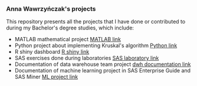 ### Anna Wawrzyńczak's projects ###
This repository presents all the projects that I have done or contributed to during my Bachelor's degree studies, which include:
- MATLAB mathematical project [MATLAB link](Projekt_Metody_Numeryczne_MATLAB.pdf)
- Python project about implementing Kruskal's algorithm [Python link](Algorytm_Kruskala_Python.pdf)
- R shiny dashboard [R shiny link](Analiza_aut_w_Polsce.R)
- SAS exercises done during laboratories [SAS laboratory link](SAS_lab.sas)
- Documentation of data warehouse team project [dwh documentation link](DWH_project_MS_SQL_Visual_Studio.pdf)
- Documentation of machine learning project in SAS Enterprise Guide and SAS Miner [ML project link](ML_project_SAS_Guide_Miner.pdf)
  
  

